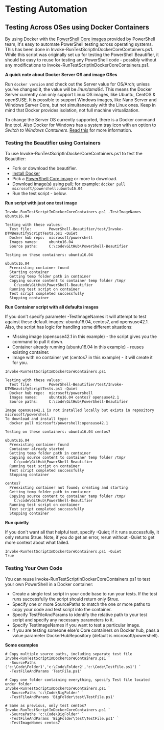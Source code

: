 # Testing Automation

## Testing Across OSes using Docker Containers
By using Docker with the [PowerShell Core images](https://hub.docker.com/r/microsoft/powershell/tags/) provided by PowerShell team, it's easy to automate PowerShell testing across operating systems.  This has been done in Invoke-RunTestScriptInDockerCoreContainers.ps1.  While this script was originally set up for testing the PowerShell Beautifier, it should be easy to reuse for testing any PowerShell code - possibly without any modifications to Invoke-RunTestScriptInDockerCoreContainers.ps1.

**A quick note about Docker Server OS and image OSes**

Run ```docker version``` and check out the Server value for OS/Arch; unless you've changed it, the value will be *linux/amd64*.  This means the Docker Server currently can only support Linux OS images, like Ubuntu, CentOS & openSUSE.  It is possible to support Windows images, like Nano Server and Windows Server Core, but not simultaneously with the Linux ones.  Keep in mind that Docker provides isolation, not full machine virtualization.

To change the Server OS currently supported, there is a Docker command line tool.  Also Docker for Windows has a system tray icon with an option to *Switch to Windows Containers*.  [Read this](https://blog.docker.com/2016/09/build-your-first-docker-windows-server-container/) for more information.


### Testing the Beautifier using Containers
To use Invoke-RunTestScriptInDockerCoreContainers.ps1 to test the Beautifier:
* Fork or download the beautifier.
* [Install Docker](https://www.docker.com/)
* Pick a [PowerShell Core image](https://hub.docker.com/r/microsoft/powershell/tags/) or more to download.
* Download image(s) using pull; for example:  ```docker pull microsoft/powershell:ubuntu16.04```
* Run the test script - below.

**Run script with just one test image**
```
Invoke-RunTestScriptInDockerCoreContainers.ps1 -TestImageNames ubuntu16.04

Testing with these values:
  Test file:        PowerShell-Beautifier/test/Invoke-DTWBeautifyScriptTests.ps1 -Quiet
  Docker hub repo:  microsoft/powershell
  Images names:     ubuntu16.04
  Source paths:     C:\code\GitHub\PowerShell-Beautifier

Testing on these containers: ubuntu16.04

ubuntu16.04
  Preexisting container found
  Starting container
  Getting temp folder path in container
  Copying source content to container temp folder /tmp/
    C:\code\GitHub\PowerShell-Beautifier
  Running test script on container
  Test script completed successfully
  Stopping container
```

**Run Container script with all defaults images**

If you don't specify parameter -TestImageNames it will attempt to test against these default images: ubuntu16.04, centos7, and opensuse42.1.  Also, the script has logic for handling some different situations:
* Missing image (opensuse42.1 in this example) - the script gives you the command to pull it down.
* Container already running (ubuntu16.04 in this example) - reuses existing container.
* Image with no container yet (centos7 in this example) - it will create it for you.
```
Invoke-RunTestScriptInDockerCoreContainers.ps1

Testing with these values:
  Test file:        PowerShell-Beautifier/test/Invoke-DTWBeautifyScriptTests.ps1 -Quiet
  Docker hub repo:  microsoft/powershell
  Images names:     ubuntu16.04 centos7 opensuse42.1
  Source paths:     C:\code\GitHub\PowerShell-Beautifier

Image opensuse42.1 is not installed locally but exists in repository microsoft/powershell
To download and install type:
  docker pull microsoft/powershell:opensuse42.1

Testing on these containers: ubuntu16.04 centos7

ubuntu16.04
  Preexisting container found
  Container already started
  Getting temp folder path in container
  Copying source content to container temp folder /tmp/
    C:\code\GitHub\PowerShell-Beautifier
  Running test script on container
  Test script completed successfully
  Stopping container

centos7
  Preexisting container not found; creating and starting
  Getting temp folder path in container
  Copying source content to container temp folder /tmp/
    C:\code\GitHub\PowerShell-Beautifier
  Running test script on container
  Test script completed successfully
  Stopping container
```


**Run quietly**

If you don't want all that helpful text, specify -Quiet; if it runs successfully, it only returns $true.  Note, if you *do* get an error, rerun without -Quiet to get more context about what failed.
```
Invoke-RunTestScriptInDockerCoreContainers.ps1 -Quiet
True
```


### Testing Your Own Code
You can reuse Invoke-RunTestScriptInDockerCoreContainers.ps1 to test your own PowerShell in a Docker container:
* Create a single test script in your code base to run your tests.  If the test runs successfully the script should return only $true.
* Specify one or more SourcePaths to match the one or more paths to copy your code and test script into the container.
* Specify TestFileAndParams to identify the relative path to your test script and specify any necessary parameters to it.
* Specify TestImageNames if you want to test a particular image.
* If you are testing someone else's Core containers on Docker hub, pass a value parameter DockerHubRepository (default is microsoft/powershell).

**Some examples**

```
# Copy multiple source paths, including separate test file
Invoke-RunTestScriptInDockerCoreContainers.ps1 `
  -SourcePaths ('c:\Code\Folder1','c:\Code\Folder2','c:\Code\TestFile.ps1') `
  -TestFileAndParams 'TestFile.ps1'

# Copy one folder containing everything, specify Test file located under folder
Invoke-RunTestScriptInDockerCoreContainers.ps1 `
  -SourcePaths 'c:\Code\BigFolder' `
  -TestFileAndParams 'BigFolder\test\TestFile.ps1'

# Same as previous, only test centos7
Invoke-RunTestScriptInDockerCoreContainers.ps1 `
  -SourcePaths 'c:\Code\BigFolder' `
  -TestFileAndParams 'BigFolder\test\TestFile.ps1' `
  -TestImageNames centos7
```
